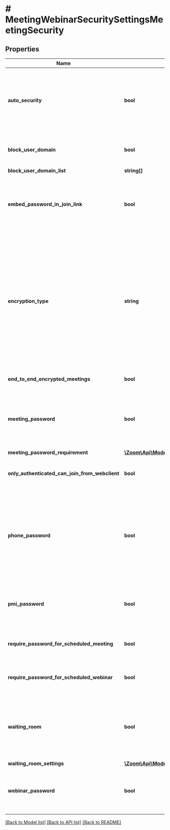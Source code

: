 # # MeetingWebinarSecuritySettingsMeetingSecurity

## Properties

Name | Type | Description | Notes
------------ | ------------- | ------------- | -------------
**auto_security** | **bool** | Whether all meetings must be secured with at least one security option.    This setting can only be disabled by Enterprise, ISV, Business (with more than 100 licenses), and Education accounts. | [optional]
**block_user_domain** | **bool** | Whether users in specific domains are blocked from joining meetings and webinars. | [optional]
**block_user_domain_list** | **string[]** | The blocked domains. | [optional]
**embed_password_in_join_link** | **bool** | Whether the meeting password is encrypted and included in the invitation link. The provided link will allow participants to join the meeting without having to enter the password. | [optional]
**encryption_type** | **string** | The type of encryption used when starting a meeting:  * &#x60;enhanced_encryption&#x60; — Enhanced encryption. Encryption data is stored in the cloud.  * &#x60;e2ee&#x60; — End-to-end encryption. The encryption key is stored on the local device and cannot be obtained by anyone else. Enabling E2EE also [**disables** certain features](https://support.zoom.us/hc/en-us/articles/360048660871), such as cloud recording, live streaming, and allowing participants to join before the host. | [optional]
**end_to_end_encrypted_meetings** | **bool** | Whether end-to-end encryption is enabled for meetings. | [optional]
**meeting_password** | **bool** | Whether all instant and scheduled meetings that users can join via client or Zoom Rooms systems are password-protected. [Personal Meeting ID (PMI)](https://support.zoom.us/hc/en-us/articles/203276937) meetings are **not** included in this setting. | [optional]
**meeting_password_requirement** | [**\Zoom\Api\Model\MeetingWebinarSecuritySettingsMeetingSecurityMeetingPasswordRequirement**](MeetingWebinarSecuritySettingsMeetingSecurityMeetingPasswordRequirement.md) |  | [optional]
**only_authenticated_can_join_from_webclient** | **bool** | Whether to specify that only authenticated users can join the meeting from the web client. | [optional]
**phone_password** | **bool** | Whether passwords are required for participants joining by phone.    If enabled and the meeting is password-protected, a numeric password is required for participants to join by phone. For meetings with alphanumeric passwords, a numeric password will be generated. | [optional]
**pmi_password** | **bool** | Whether all Personal Meeting ID (PMI) meetings that users can join via client or Zoom Rooms systems are password-protected. | [optional]
**require_password_for_scheduled_meeting** | **bool** | Whether passwords are required for meetings that have already been scheduled. | [optional]
**require_password_for_scheduled_webinar** | **bool** | Whether passwords are required for webinars that have already been scheduled. | [optional]
**waiting_room** | **bool** | Whether participants are placed in the [**Waiting Room**](https://support.zoom.us/hc/en-us/articles/115000332726-Waiting-Room) when they join a meeting.    If the **Waiting Room** feature is enabled, the [**Allow participants to join before host**](https://support.zoom.us/hc/en-us/articles/202828525-Allow-participants-to-join-before-host) setting is automatically disabled. | [optional]
**waiting_room_settings** | [**\Zoom\Api\Model\MeetingOrWebinarSecurityAccountSettingsMeetingSecurityWaitingRoomSettings**](MeetingOrWebinarSecurityAccountSettingsMeetingSecurityWaitingRoomSettings.md) |  | [optional]
**webinar_password** | **bool** | Whether to generate a password when scheduling webinars. Participants must use the generated password to join the scheduled webinar. | [optional]

[[Back to Model list]](../../README.md#models) [[Back to API list]](../../README.md#endpoints) [[Back to README]](../../README.md)
